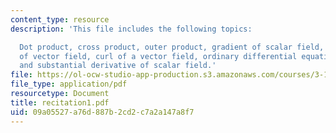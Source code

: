 ```yaml
---
content_type: resource
description: 'This file includes the following topics:

  Dot product, cross product, outer product, gradient of scalar field, divergence
  of vector field, curl of a vector field, ordinary differential equation, error function,
  and substantial derivative of scalar field.'
file: https://ol-ocw-studio-app-production.s3.amazonaws.com/courses/3-185-transport-phenomena-in-materials-engineering-fall-2003/09a05527a76d887b2cd2c7a2a147a8f7_recitation1.pdf
file_type: application/pdf
resourcetype: Document
title: recitation1.pdf
uid: 09a05527-a76d-887b-2cd2-c7a2a147a8f7
---
```

